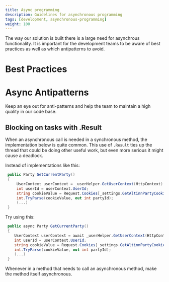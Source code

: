 ```yaml
---
title: Async programming                 
description: Guidelines for asynchronous programming
tags: [development, asynchronous-programming]
weight: 100
---
```


The way our solution is built there is a large need for asynchrous functionality.
It is important for the development teams to be aware of best practices as well as 
which antipatterns to avoid.


# Best Practices


# Async Antipatterns

Keep an eye out for anti-patterns and help the team to maintain a high quality in our code base.

## Blocking on tasks with .Result
When an asynchronous call is needed in a synchronous method, the implementation below is quite common.
This use of `.Result` ties up the thread that could be doing other useful work, but even more serious
it might cause a deadlock.

Instead of implementations like this:

```cs
 public Party GetCurrentParty()
 {
     UserContext userContext = _userHelper.GetUserContext(HttpContext).Result;
     int userId = userContext.UserId;
     string cookieValue = Request.Cookies[_settings.GetAltinnPartyCookieName];
     int.TryParse(cookieValue, out int partyId);
     (...)
 }

```

Try using this:

```cs
 public async Party GetCurrentParty()
 {
    UserContext userContext = await _userHelper.GetUserContext(HttpContext);
    int userId = userContext.UserId;
    string cookieValue = Request.Cookies[_settings.GetAltinnPartyCookieName];
    int.TryParse(cookieValue, out int partyId);
    (...)
 }

```

Whenever in a method that needs to call an asynchronous method, make the method itself asynchronous.
